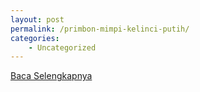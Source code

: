 ```yaml
---
layout: post
permalink: /primbon-mimpi-kelinci-putih/
categories:
    - Uncategorized
---
```


[Baca Selengkapnya](/07)